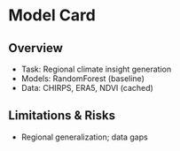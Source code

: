 # Model Card

## Overview
- Task: Regional climate insight generation
- Models: RandomForest (baseline)
- Data: CHIRPS, ERA5, NDVI (cached)

## Limitations & Risks
- Regional generalization; data gaps
